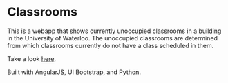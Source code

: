 # Classrooms
This is a webapp that shows currently unoccupied classrooms in a building in the University of Waterloo.
The unoccupied classrooms are determined from which classrooms currently do not have a class scheduled in them.

Take a look [here](http://www.jkliu.ca/classrooms).

Built with AngularJS, UI Bootstrap, and Python.
